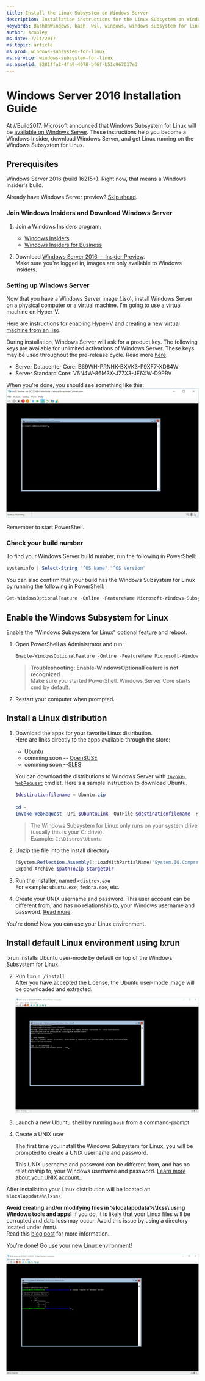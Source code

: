 ```yaml
---
title: Install the Linux Subsystem on Windows Server
description: Installation instructions for the Linux Subsystem on Windows Server.
keywords: BashOnWindows, bash, wsl, windows, windows subsystem for linux, windowssubsystem, ubuntu, windows 2016
author: scooley
ms.date: 7/11/2017
ms.topic: article
ms.prod: windows-subsystem-for-linux
ms.service: windows-subsystem-for-linux
ms.assetid: 9281ffa2-4fa9-4078-bf6f-b51c967617e3
---
```


# Windows Server 2016 Installation Guide

At //Build2017, Microsoft announced that Windows Subsystem for Linux will be [available on Windows Server](https://blogs.technet.microsoft.com/hybridcloud/2017/05/10/windows-server-for-developers-news-from-microsoft-build-2017/).  These instructions help you become a Windows Insider, download Windows Server, and get Linux running on the Windows Subsystem for Linux.

## Prerequisites

Windows Server 2016 (build 16215+).  Right now, that means a Windows Insider's build.

Already have Windows Server preview?  [Skip ahead](install-on-server.md#Enable-the-Windows-Subsystem-for-Linux).

### Join Windows Insiders and Download Windows Server

1. Join a Windows Insiders program:
    * [Windows Insiders](https://insider.windows.com)
    * [Windows Insiders for Business](https://insider.windows.com/ForBusiness)

2. Download [Windows Server 2016 -- Insider Preview](https://www.microsoft.com/en-us/software-download/windowsinsiderpreviewserver).  
Make sure you're logged in, images are only available to Windows Insiders.


### Setting up Windows Server

Now that you have a Windows Server image (.iso), install Windows Server on a physical computer or a virtual machine.  I'm going to use a virtual machine on Hyper-V.

Here are instructions for [enabling Hyper-V](https://docs.microsoft.com/virtualization/hyper-v-on-windows/quick-start/enable-hyper-v) and [creating a new virtual machine from an .iso](https://docs.microsoft.com/virtualization/hyper-v-on-windows/quick-start/quick-create-virtual-machine).

During installation, Windows Server will ask for a product key.  The following keys are available for unlimited activations of Windows Server. These keys may be used throughout the pre-release cycle.  Read more [here](https://blogs.windows.com/windowsexperience/2017/07/13/announcing-windows-server-insider-preview-build-16237).
* Server Datacenter Core: B69WH-PRNHK-BXVK3-P9XF7-XD84W
* Server Standard Core: V6N4W-86M3X-J77X3-JF6XW-D9PRV

When you're done, you should see something like this:  
![](media/WindowsServer.png)

Remember to start PowerShell.

### Check your build number

To find your Windows Server build number, run the following in PowerShell:  
``` PowerShell
systeminfo | Select-String "^OS Name","^OS Version"
```

You can also confirm that your build has the Windows Subsystem for Linux by running the following in PowerShell:  
``` PowerShell
Get-WindowsOptionalFeature -Online -FeatureName Microsoft-Windows-Subsystem-Linux
```

## Enable the Windows Subsystem for Linux
Enable the "Windows Subsystem for Linux" optional feature and reboot.

1. Open PowerShell as Administrator and run:
    ``` PowerShell
    Enable-WindowsOptionalFeature -Online -FeatureName Microsoft-Windows-Subsystem-Linux
    ```
    
    > **Troubleshooting: Enable-WindowsOptionalFeature is not recognized**  
    > Make sure you started PowerShell.  Windows Server Core starts cmd by default.

2. Restart your computer when prompted.


## Install a Linux distribution

1. Download the appx for your favorite Linux distribution.  
    Here are links directly to the apps available through the store:
    * [Ubuntu]()
    * comming soon -- [OpenSUSE]()
    * comming soon --[SLES]()

    You can download the distributions to Windows Server with [`Invoke-WebRequest`]() cmdlet.  Here's a sample instruction to download Ubuntu.
    
    ``` PowerShell
    $destinationfilename = Ubuntu.zip

    cd ~
    Invoke-WebRequest -Uri $UbuntuLink -OutFile $destinationfilename -PassThru | select -ExpandProperty headers
    ```

    > The Windows Subsystem for Linux only runs on your system drive (usually this is your C: drive).  
    Example: `C:\Distros\Ubuntu`

3. Unzip the file into the install directory

    ``` PowerShell
    [System.Reflection.Assembly]::LoadWithPartialName("System.IO.Compression.FileSystem") | Out-Null
    Expand-Archive $pathToZip $targetDir
    ```

5. Run the installer, named `<distro>.exe`  
    For example: `ubuntu.exe`, `fedora.exe`, etc.
 
5. Create your UNIX username and password.  This user account can be different from, and has no relationship to, your Windows username and password. [Read more](https://msdn.microsoft.com/en-us/commandline/wsl/user_support).

You're done!  Now you can use your Linux environment.


## Install default Linux environment using lxrun

lxrun installs Ubuntu user-mode by default on top of the Windows Subsystem for Linux.  

2. Run `lxrun /install`  
  After you have accepted the License, the Ubuntu user-mode image will be downloaded and extracted.
  
    ![](media/server-bash-install.png)

3. Launch a new Ubuntu shell by running `bash` from a command-prompt

4. Create a UNIX user
    
    The first time you install the Windows Subsystem for Linux, you will be prompted to create a UNIX username and password.  
    
    This UNIX username and password can be different from, and has no relationship to, your Windows username and password. [Learn more about your UNIX account.](https://msdn.microsoft.com/en-us/commandline/wsl/user_support).

After installation your Linux distribution will be located at: `%localappdata%\lxss\`.

**Avoid creating and/or modifying files in %localappdata%\lxss\ using Windows tools and apps!** If you do, it is likely that your Linux files will be corrupted and data loss may occur. Avoid this issue by using a directory located under /mnt/.  
Read this [blog post](https://blogs.msdn.microsoft.com/commandline/2016/11/17/do-not-change-linux-files-using-windows-apps-and-tools/) for more information.

You're done!  Go use your new Linux environment!

![](media/server-cowsay.png)
